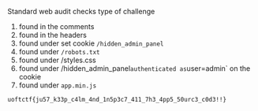 
Standard web audit checks type of challenge 

1. found in the comments
2. found in the headers
3. found under set cookie `/hidden_admin_panel`
4. found under `/robots.txt`
5. found under /styles.css
6. found under /hidden_admin_panel` authenticated as `user=admin` on the cookie 
7. found under `app.min.js`

`uoftctf{ju57_k33p_c4lm_4nd_1n5p3c7_411_7h3_4pp5_50urc3_c0d3!!}`